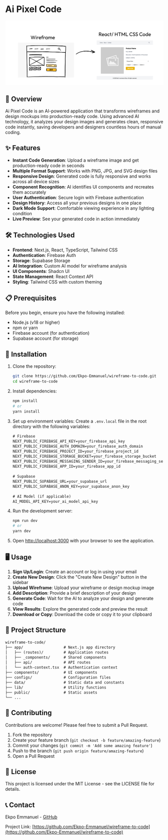 # Ai Pixel Code

![Ai Pixel Code](public/Wireframetocode.png)

## 🚀 Overview

Ai Pixel Code is an AI-powered application that transforms wireframes and design mockups into production-ready code. Using advanced AI technology, it analyzes your design images and generates clean, responsive code instantly, saving developers and designers countless hours of manual coding.

## ✨ Features

- **Instant Code Generation**: Upload a wireframe image and get production-ready code in seconds
- **Multiple Format Support**: Works with PNG, JPG, and SVG design files
- **Responsive Design**: Generated code is fully responsive and works across all device sizes
- **Component Recognition**: AI identifies UI components and recreates them accurately
- **User Authentication**: Secure login with Firebase authentication
- **Design History**: Access all your previous designs in one place
- **Dark Mode Support**: Comfortable viewing experience in any lighting condition
- **Live Preview**: See your generated code in action immediately

## 🛠️ Technologies Used

- **Frontend**: Next.js, React, TypeScript, Tailwind CSS
- **Authentication**: Firebase Auth
- **Storage**: Supabase Storage
- **AI Integration**: Custom AI model for wireframe analysis
- **UI Components**: Shadcn UI
- **State Management**: React Context API
- **Styling**: Tailwind CSS with custom theming

## 📋 Prerequisites

Before you begin, ensure you have the following installed:
- Node.js (v18 or higher)
- npm or yarn
- Firebase account (for authentication)
- Supabase account (for storage)

## 🔧 Installation

1. Clone the repository:
   ```bash
   git clone https://github.com/Ekpo-Emmanuel/wireframe-to-code.git
   cd wireframe-to-code
   ```

2. Install dependencies:
   ```bash
   npm install
   # or
   yarn install
   ```

3. Set up environment variables:
   Create a `.env.local` file in the root directory with the following variables:
   ```
   # Firebase
   NEXT_PUBLIC_FIREBASE_API_KEY=your_firebase_api_key
   NEXT_PUBLIC_FIREBASE_AUTH_DOMAIN=your_firebase_auth_domain
   NEXT_PUBLIC_FIREBASE_PROJECT_ID=your_firebase_project_id
   NEXT_PUBLIC_FIREBASE_STORAGE_BUCKET=your_firebase_storage_bucket
   NEXT_PUBLIC_FIREBASE_MESSAGING_SENDER_ID=your_firebase_messaging_sender_id
   NEXT_PUBLIC_FIREBASE_APP_ID=your_firebase_app_id

   # Supabase
   NEXT_PUBLIC_SUPABASE_URL=your_supabase_url
   NEXT_PUBLIC_SUPABASE_ANON_KEY=your_supabase_anon_key
   
   # AI Model (if applicable)
   AI_MODEL_API_KEY=your_ai_model_api_key
   ```

4. Run the development server:
   ```bash
   npm run dev
   # or
   yarn dev
   ```

5. Open [http://localhost:3000](http://localhost:3000) with your browser to see the application.

## 🖥️ Usage

1. **Sign Up/Login**: Create an account or log in using your email
2. **Create New Design**: Click the "Create New Design" button in the sidebar
3. **Upload Wireframe**: Upload your wireframe or design mockup image
4. **Add Description**: Provide a brief description of your design
5. **Generate Code**: Wait for the AI to analyze your design and generate code
6. **View Results**: Explore the generated code and preview the result
7. **Download or Copy**: Download the code or copy it to your clipboard

## 📁 Project Structure

```
wireframe-to-code/
├── app/                  # Next.js app directory
│   ├── (routes)/         # Application routes
│   ├── _components/      # Shared components
│   ├── api/              # API routes
│   └── auth-context.tsx  # Authentication context
├── components/           # UI components
├── configs/              # Configuration files
├── data/                 # Static data and constants
├── lib/                  # Utility functions
├── public/               # Static assets
└── ...
```

## 🤝 Contributing

Contributions are welcome! Please feel free to submit a Pull Request.

1. Fork the repository
2. Create your feature branch (`git checkout -b feature/amazing-feature`)
3. Commit your changes (`git commit -m 'Add some amazing feature'`)
4. Push to the branch (`git push origin feature/amazing-feature`)
5. Open a Pull Request

## 📄 License

This project is licensed under the MIT License - see the LICENSE file for details.

## 📞 Contact

Ekpo Emmanuel - [GitHub](https://github.com/Ekpo-Emmanuel)

Project Link: [https://github.com/Ekpo-Emmanuel/wireframe-to-code](https://github.com/Ekpo-Emmanuel/wireframe-to-code)
